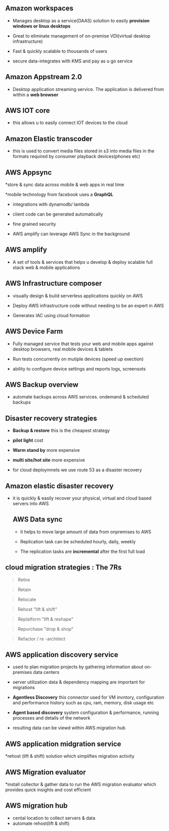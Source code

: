 ## Amazon workspaces

* Manages desktop as a service(DAAS) solution to easily **provision windows or linux desktops**

* Great to eliminate management of on-premise VDI(virtual desktop infrastructure)

* Fast & quickly scalable to thousands of users

* secure data-integrates with KMS and pay as u go service

## Amazon Appstream 2.0

* Desktop application streaming service. The application is delivered from within a **web browser**

## AWS IOT core

* this allows u to easily connect IOT devices to the cloud

## Amazon Elastic transcoder

* this is used to convert media files stored in s3 into media files in the formats required by consumer playback devices(phones etc)

## AWS Appsync

*store & sync data across mobile & web apps in real time

*mobile technology from facebook uses a **GraphQL**

* integrations with dynamodb/ lambda

* client code can be generated automatically

* fine grained security

* AWS amplify can leverage AWS Sync in the background

## AWS amplify

* A set of tools & services that helps u develop & deploy scalable full stack web & mobile applications

## AWS Infrastructure composer

* visually design & build serverless applications quickly on AWS

* Deploy AWS infrastructure code without needing to be an expert in AWS

* Generates IAC using cloud formation

## AWS Device Farm

* Fully managed service that tests your web and mobile apps against desktop  browsers, real mobile devices & tablets

* Run tests concurrently on mutiple devices (speed up exection)

* ability to configure device settings and reports logs, screensots

## AWS Backup overview

* automate backups across AWS services. ondemand & scheduled backups
  
## Disaster recovery strategies

* **Backup & restore** this is the cheapest strategy

* **pilot light** cost

* **Warm stand by** more expensive

* **multi site/hot site** more expensive

* for cloud deploymnets we use route 53 as a disaster recovery

## Amazon elastic disaster recovery

* it is quickly & easily recover your physical, virtual and cloud based servers into AWS

  ## AWS Data sync

  * it helps to move large amount of data from onpremises to AWS
 
  * Replication task can be scheduled hourly, daily, weekly
 
  * The replication tasks are **incremental**  after the first full load

## cloud migration strategies : The 7Rs

> Retire

> Retain

> Relocate

> Rehost "lift & shift"

> Replatform "lift & reshape"

>  Repurchase "drop & shop"

> Refactor / re -architect


## AWS application discovery service

* used to plan migration projects by gathering information about on-premises data centers

* server utilization data & dependency mapping are important for migrations

*  **Agentless Discovery** this connector  used for VM invntory, configuration and performance history such as cpu, ram, memory, disk usage etc

*  **Agent based discovery** system configuration & performance, running processes and details of the network

*  resulting data can be viewd within AWS migration hub

## AWS application midgration service 

*rehost (lift & shift) solution which simplifies migration activity

## AWS Migration evaluator

*install collector & gather data to run the AWS migration evaluator which provides quick insights and cost efficient

## AWS migration hub
* cental location to collect servers & data
* automate rehost(lift & shift) 





